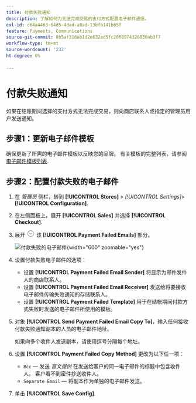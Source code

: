 ```yaml
---
title: 付款失败通知
description: 了解如何为无法完成交易的支付方式配置电子邮件通信。
exl-id: c64a4463-64d5-4dad-a8ad-13bfb141b65f
feature: Payments, Communications
source-git-commit: 8b5af316ab1d2e632ed5fc2066974326830ab3f7
workflow-type: tm+mt
source-wordcount: '233'
ht-degree: 0%

---
```


# 付款失败通知

如果在结账期间选择的支付方式无法完成交易，则向商店联系人或指定的管理员用户发送通知。

## 步骤1：更新电子邮件模板

确保更新了所需的电子邮件模板以反映您的品牌。 有关模板的完整列表，请参阅 [电子邮件模板列表](../systems/email-templates.md#email-template-list).

## 步骤2：配置付款失败的电子邮件

1. 在 _管理员_ 侧栏，转到 **[!UICONTROL Stores]** > _[!UICONTROL Settings]_>**[!UICONTROL Configuration]**.

1. 在左侧面板上，展开 **[!UICONTROL Sales]** 并选择 **[!UICONTROL Checkout]**.

1. 展开 ![扩展选择器](../assets/icon-display-expand.png) 该 **[!UICONTROL Payment Failed Emails]** 部分。

   ![付款失败的电子邮件](../configuration-reference/sales/assets/checkout-payment-failed-emails.png){width="600" zoomable="yes"}

1. 设置付款失败电子邮件的选项：

   - 设置 **[!UICONTROL Payment Failed Email Sender]** 将显示为邮件发件人的商店联系人。
   - 设置 **[!UICONTROL Payment Failed Email Receiver]** 发送给将要接收电子邮件传输失败通知的存储联系人。
   - 设置 **[!UICONTROL Payment Failed Template]** 用于在结帐期间付款方式失败时发送的电子邮件所使用的模板。

1. 对象 **[!UICONTROL Send Payment Failed Email Copy To]**，输入任何接收付款失败通知副本的人员的电子邮件地址。

   如果向多个收件人发送副本，请使用逗号分隔每个地址。

1. 设置 **[!UICONTROL Payment Failed Copy Method]** 更改为以下任一项：

   - `Bcc`  — 发送 _盲文提供_ 在发送给客户的同一电子邮件的标题中包含收件人。 客户看不到密件抄送收件人。
   - `Separate Email`  — 将副本作为单独的电子邮件发送。

1. 单击 **[!UICONTROL Save Config]**.
